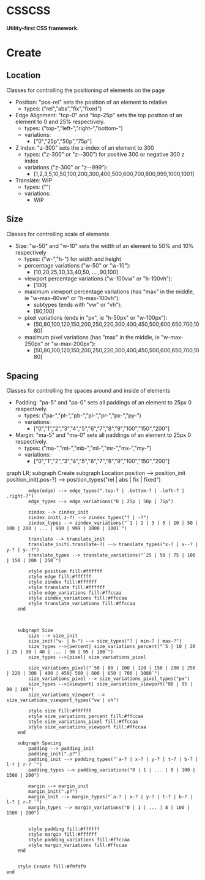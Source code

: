 # CSSCSS
#### Utility-first CSS framework.

# Create

## Location
Classes for controlling the positioning of elements on the page

* Position: "pos-rel" sets the position of an element to relative
  * types: ("rel","abs","fix","fixed")
* Edge Alignment: "top-0" and "top-25p" sets the top position of an element to 0 and 25% respectively.
  * types: ("top-","left-","right-","bottom-")
  * variations:
    * ["0","25p","50p","75p"]
* Z Index: "z-300" sets the z-index of an element to 300
  * types: ("z-300" or "z--300") for positive 300 or negative 300 z index
  * variations ("z-300" or "z--999"):
    * [1,2,3,5,10,50,100,200,300,400,500,600,700,800,999,1000,1001]
* Translate: WIP
  * types: ("")
  * variations:
    * WIP


## Size
Classes for controlling scale of elements

* Size: "w-50" and "w-10" sets the width of an element to 50% and 10% respectively
  * types: ("w-","h-") for width and height
  * percentage variations ("w-50" or "w-10"):
    * [10,20,25,30,33,40,50, ... ,90,100]
  * viewport percentage variations ("w-100vw" or "h-100vh"):
    * [100]
  * maximum viewport percentage variations (has "max" in the middle, ie "w-max-80vw" or "h-max-100vh"):
    * subtypes (ends with "vw" or "vh"):
    * [80,100]
  * pixel variations (ends in "px", ie "h-50px" or "w-100px"):
    * [50,80,100,120,150,200,250,220,300,400,450,500,600,650,700,1080]
  * maximum pixel variations (has "max" in the middle, ie "w-max-250px" or "w-max-200px"):
    * [50,80,100,120,150,200,250,220,300,400,450,500,600,650,700,1080]


## Spacing
Classes for controlling the spaces around and inside of elements

* Padding: "pa-5" and "pa-0" sets all paddings of an element to 25px 0 respectively.
  * types: ("pa-","pt-","pb-","pl-","pr-","px-","py-")
  * variations:
    * ["0","1","2","3","4","5","6","7","8","9","100","150","200"]
* Margin: "ma-5" and "ma-0" sets all paddings of an element to 25px 0 respectively.
  * types: ("ma-","mt-","mb-","ml-","mr-","mx-","my-")
  * variations:
    * ["0","1","2","3","4","5","6","7","8","9","100","150","200"]






graph LR;
    subgraph Create
        subgraph Location
            position --> position_init
            position_init(.pos-?) --> position_types("rel | abs | fix | fixed")

            edge(edge) --> edge_types(".top-? | .bottom-? | .left-? | .right-?")
            edge_types --> edge_variations("0 | 25p | 50p | 75p")

            zindex --> zindex_init
            zindex_init(.z-?) --> zindex_types("? | -?")
            zindex_types --> zindex_variations("`1 | 2 | 3 | 5 | 10 | 50 | 100 | 200 | ... | 900 | 999 | 1000 | 1001`")

            translate --> translate_init
            translate_init(.translate-?) --> translate_types("x-? | x--? | y-? | y--?")
            translate_types --> translate_variations("`25 | 50 | 75 | 100 | 150 | 200 | 250`")

            style position fill:#ffffff
            style edge fill:#ffffff
            style zindex fill:#ffffff
            style translate fill:#ffffff
            style edge_variations fill:#ffccaa
            style zindex_variations fill:#ffccaa            
            style translate_variations fill:#ffccaa            
        end



        subgraph Size
            size --> size_init
            size_init("w- | h-") --> size_types("? | min-? | max-?")
            size_types -->|percent| size_variations_percent("`5 | 10 | 20 | 25 | 30 | 40 | ... | 90 | 95 | 100`")
            size_types -->|pixel| size_variations_pixel
            
            size_variations_pixel("`50 | 80 | 100 | 120 | 150 | 200 | 250 | 220 | 300 | 400 | 450| 500 | 600 | 650 | 700 | 1080`")
            size_variations_pixel --> size_variations_pixel_types("px")
            size_types -->|viewport| size_variations_viewport("80 | 95 | 90 | 100")
            size_variations_viewport --> size_variations_viewport_types("vw | vh")

            style size fill:#ffffff
            style size_variations_percent fill:#ffccaa            
            style size_variations_pixel fill:#ffccaa            
            style size_variations_viewport fill:#ffccaa            
        end

        subgraph Spacing
            padding --> padding_init
            padding_init(".p?")
            padding_init --> padding_types("`a-? | x-? | y-? | t-? | b-? | l-? | r-? `")
            padding_types --> padding_variations("0 | 1 | ... | 8 | 100 | 1500 | 200")
            
            margin --> margin_init
            margin_init(".p?")
            margin_init --> margin_types("`a-? | x-? | y-? | t-? | b-? | l-? | r-? `")
            margin_types --> margin_variations("0 | 1 | ... | 8 | 100 | 1500 | 200")
            
            
            style padding fill:#ffffff
            style margin fill:#ffffff
            style padding_variations fill:#ffccaa  
            style margin_variations fill:#ffccaa            
        end


        style Create fill:#f9f9f9
    end
